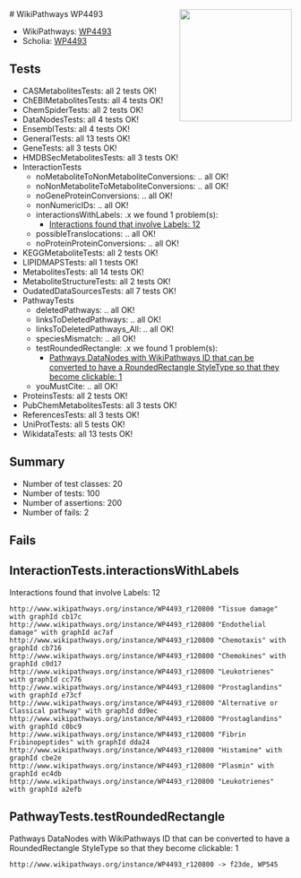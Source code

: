 <img style="float: right; width: 200px" src="https://upload.wikimedia.org/wikipedia/commons/thumb/8/83/Wplogo_with_text_500.png/640px-Wplogo_with_text_500.png" />
# WikiPathways WP4493

* WikiPathways: [WP4493](https://new.wikipathways.org/pathways/WP4493)
* Scholia: [WP4493](https://scholia.toolforge.org/wikipathways/WP4493)
## Tests
* CASMetabolitesTests: all 2 tests OK!
* ChEBIMetabolitesTests: all 4 tests OK!
* ChemSpiderTests: all 2 tests OK!
* DataNodesTests: all 4 tests OK!
* EnsemblTests: all 4 tests OK!
* GeneralTests: all 13 tests OK!
* GeneTests: all 3 tests OK!
* HMDBSecMetabolitesTests: all 3 tests OK!
* InteractionTests
    * noMetaboliteToNonMetaboliteConversions: .. all OK!
    * noNonMetaboliteToMetaboliteConversions: .. all OK!
    * noGeneProteinConversions: .. all OK!
    * nonNumericIDs: .. all OK!
    * interactionsWithLabels: .x we found 1 problem(s):
        * [Interactions found that involve Labels: 12](#fe97a8ba)
    * possibleTranslocations: .. all OK!
    * noProteinProteinConversions: .. all OK!
* KEGGMetaboliteTests: all 2 tests OK!
* LIPIDMAPSTests: all 1 tests OK!
* MetabolitesTests: all 14 tests OK!
* MetaboliteStructureTests: all 2 tests OK!
* OudatedDataSourcesTests: all 7 tests OK!
* PathwayTests
    * deletedPathways: .. all OK!
    * linksToDeletedPathways: .. all OK!
    * linksToDeletedPathways_All: .. all OK!
    * speciesMismatch: .. all OK!
    * testRoundedRectangle: .x we found 1 problem(s):
        * [Pathways DataNodes with WikiPathways ID that can be converted to have a RoundedRectangle StyleType so that they become clickable: 1](#9fbad3cb)
    * youMustCite: .. all OK!
* ProteinsTests: all 2 tests OK!
* PubChemMetabolitesTests: all 3 tests OK!
* ReferencesTests: all 3 tests OK!
* UniProtTests: all 5 tests OK!
* WikidataTests: all 13 tests OK!


## Summary

* Number of test classes: 20
* Number of tests: 100
* Number of assertions: 200
* Number of fails: 2

## Fails

<a name="fe97a8ba" />

## InteractionTests.interactionsWithLabels

Interactions found that involve Labels: 12
```
http://www.wikipathways.org/instance/WP4493_r120800 "Tissue damage" with graphId cb17c
http://www.wikipathways.org/instance/WP4493_r120800 "Endothelial damage" with graphId ac7af
http://www.wikipathways.org/instance/WP4493_r120800 "Chemotaxis" with graphId cb716
http://www.wikipathways.org/instance/WP4493_r120800 "Chemokines" with graphId c0d17
http://www.wikipathways.org/instance/WP4493_r120800 "Leukotrienes" with graphId cc776
http://www.wikipathways.org/instance/WP4493_r120800 "Prostaglandins" with graphId e73cf
http://www.wikipathways.org/instance/WP4493_r120800 "Alternative or
Classical pathway" with graphId dd9ec
http://www.wikipathways.org/instance/WP4493_r120800 "Prostaglandins" with graphId c0bc9
http://www.wikipathways.org/instance/WP4493_r120800 "Fibrin
Fribinopeptides" with graphId dda24
http://www.wikipathways.org/instance/WP4493_r120800 "Histamine" with graphId cbe2e
http://www.wikipathways.org/instance/WP4493_r120800 "Plasmin" with graphId ec4db
http://www.wikipathways.org/instance/WP4493_r120800 "Leukotrienes" with graphId a2efb
```

<a name="9fbad3cb" />

## PathwayTests.testRoundedRectangle

Pathways DataNodes with WikiPathways ID that can be converted to have a RoundedRectangle StyleType so that they become clickable: 1
```
http://www.wikipathways.org/instance/WP4493_r120800 -> f23de, WP545
 ```

